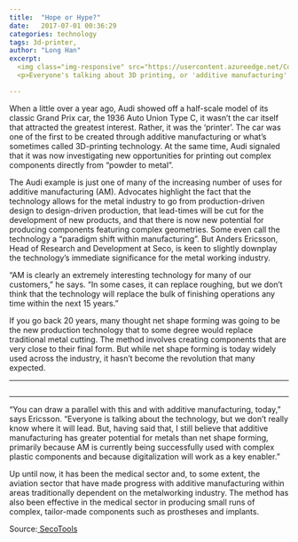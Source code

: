 ```yaml
---
title:  "Hope or Hype?"
date:   2017-07-01 00:36:29
categories: technology
tags: 3d-printer,
author: "Long Han"
excerpt:
  <img class="img-responsive" src="https://usercontent.azureedge.net/Content/UserContent/Images/018943-3qo154r0uvo.jpg" alt="">
  <p>Everyone's talking about 3D printing, or 'additive manufacturing' as some prefer to call it. But when will the technology actually break through into the main strea, and what are the implications? Seco's head of Research and Development, Anders Ericsson, takes a closer look.</p>

---
```


<p>When a little over a year ago, Audi showed off a half-scale model of its classic Grand Prix car, the 1936 Auto Union Type C, it wasn’t the car itself that attracted the greatest interest. Rather, it was the ‘printer’. The car was one of the first to be created through additive manufacturing or what’s sometimes called 3D-printing technology. At the same time, Audi signaled that it was now investigating new opportunities for printing out complex components directly from “powder to metal”.
</p>
<p>The Audi example is just one of many of the increasing number of uses for additive manufacturing (AM). Advocates highlight the fact that the technology allows for the metal industry to go from production-driven design to design-driven production, that lead-times will be cut for the development of new products, and that there is now new potential for producing components featuring complex geometries. Some even call the technology a “paradigm shift within manufacturing”. But Anders Ericsson, Head of Research and Development at Seco, is keen to slightly downplay the technology’s immediate significance for the metal working industry.
</p>
<p>“AM is clearly an extremely interesting technology for many of our customers,” he says. “In some cases, it can replace roughing, but we don’t think that the technology will replace the bulk of finishing operations any time within the next 15 years.”
</p>
<p>If you go back 20 years, many thought net shape forming was going to be the new production technology that to some degree would replace traditional metal cutting. The method involves creating components that are very close to their final form. But while net shape forming is today widely used across the industry, it hasn’t become the revolution that many expected.
</p>
<hr>
<img class="img-responsive" src="https://usercontent.azureedge.net/Content/UserContent/Images/018943-3qo154r0uvo.jpg" alt="">
<hr>
<p>“You can draw a parallel with this and with additive manufacturing, today,” says Ericsson. “Everyone is talking about the technology, but we don’t really know where it will lead. But, having said that, I still believe that additive manufacturing has greater potential for metals than net shape forming, primarily because AM is currently being successfully used with complex plastic components and because digitalization will work as a key enabler.”
</p>
<p>Up until now, it has been the medical sector and, to some extent, the aviation sector that have made progress with additive manufacturing within areas traditionally dependent on the metalworking industry. The method has also been effective in the medical sector in producing small runs of complex, tailor-made components such as prostheses and implants.
</p>
<p>Source:<a href="https://www.secotools.com/#article/67488"> SecoTools</a></p>
